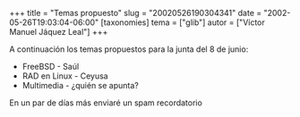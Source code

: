 +++
title = "Temas propuesto"
slug = "20020526190304341"
date = "2002-05-26T19:03:04-06:00"
[taxonomies]
tema = ["glib"]
autor = ["Víctor Manuel Jáquez Leal"]
+++

A continuación los temas propuestos para la junta del 8 de junio:

-   FreeBSD - Saúl
-   RAD en Linux - Ceyusa
-   Multimedia - ¿quién se apunta?

En un par de días más enviaré un spam recordatorio

